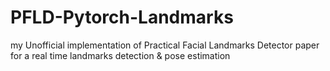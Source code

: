 # PFLD-Pytorch-Landmarks
my Unofficial implementation of Practical Facial Landmarks Detector paper for a real time landmarks detection &amp; pose estimation

